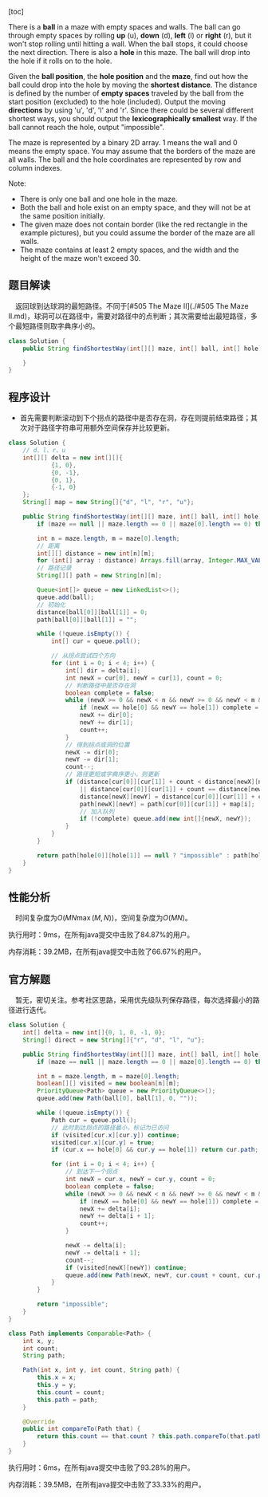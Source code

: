 [toc]

There is a **ball** in a maze with empty spaces and walls. The ball can go through empty spaces by rolling **up** (u), **down** (d), **left** (l) or **right** (r), but it won't stop rolling until hitting a wall. When the ball stops, it could choose the next direction. There is also a **hole** in this maze. The ball will drop into the hole if it rolls on to the hole.

Given the **ball position**, the **hole position** and the **maze**, find out how the ball could drop into the hole by moving the **shortest distance**. The distance is defined by the number of **empty spaces** traveled by the ball from the start position (excluded) to the hole (included). Output the moving **directions** by using 'u', 'd', 'l' and 'r'. Since there could be several different shortest ways, you should output the **lexicographically smallest** way. If the ball cannot reach the hole, output "impossible".

The maze is represented by a binary 2D array. 1 means the wall and 0 means the empty space. You may assume that the borders of the maze are all walls. The ball and the hole coordinates are represented by row and column indexes.



Note:

* There is only one ball and one hole in the maze.
* Both the ball and hole exist on an empty space, and they will not be at the same position initially.
* The given maze does not contain border (like the red rectangle in the example pictures), but you could assume the border of the maze are all walls.
* The maze contains at least 2 empty spaces, and the width and the height of the maze won't exceed 30.



## 题目解读

&emsp;返回球到达球洞的最短路径。不同于[#505 The Maze II](./#505 The Maze II.md)，球洞可以在路径中，需要对路径中的点判断；其次需要给出最短路径，多个最短路径则取字典序小的。

```java
class Solution {
    public String findShortestWay(int[][] maze, int[] ball, int[] hole) {

    }
}
```

## 程序设计

* 首先需要判断滚动到下个拐点的路径中是否存在洞，存在则提前结束路径；其次对于路径字符串可用额外空间保存并比较更新。

```java
class Solution {
    // d、l、r、u
    int[][] delta = new int[][]{
            {1, 0},
            {0, -1},
            {0, 1},
            {-1, 0}
    };
    String[] map = new String[]{"d", "l", "r", "u"};

    public String findShortestWay(int[][] maze, int[] ball, int[] hole) {
        if (maze == null || maze.length == 0 || maze[0].length == 0) throw new IllegalArgumentException("invalid param");

        int n = maze.length, m = maze[0].length;
        // 距离
        int[][] distance = new int[n][m];
        for (int[] array : distance) Arrays.fill(array, Integer.MAX_VALUE);
        // 路径记录
        String[][] path = new String[n][m];

        Queue<int[]> queue = new LinkedList<>();
        queue.add(ball);
        // 初始化
        distance[ball[0]][ball[1]] = 0;
        path[ball[0]][ball[1]] = "";

        while (!queue.isEmpty()) {
            int[] cur = queue.poll();

            // 从拐点尝试四个方向
            for (int i = 0; i < 4; i++) {
                int[] dir = delta[i];
                int newX = cur[0], newY = cur[1], count = 0;
                // 判断路径中是否存在洞
                boolean complete = false;
                while (newX >= 0 && newX < n && newY >= 0 && newY < m && maze[newX][newY] == 0 && !complete) {
                    if (newX == hole[0] && newY == hole[1]) complete = true;
                    newX += dir[0];
                    newY += dir[1];
                    count++;
                }
                // 得到拐点或洞的位置
                newX -= dir[0];
                newY -= dir[1];
                count--;
                // 路径更短或字典序更小，则更新
                if (distance[cur[0]][cur[1]] + count < distance[newX][newY]
                    || distance[cur[0]][cur[1]] + count == distance[newX][newY] && path[newX][newY].compareTo(path[cur[0]][cur[1]] + map[i]) > 0) {
                    distance[newX][newY] = distance[cur[0]][cur[1]] + count;
                    path[newX][newY] = path[cur[0]][cur[1]] + map[i];
                    // 加入队列
                    if (!complete) queue.add(new int[]{newX, newY});
                }
            }
        }

        return path[hole[0]][hole[1]] == null ? "impossible" : path[hole[0]][hole[1]];
    }
}
```

## 性能分析

&emsp;时间复杂度为$O(MN\max(M,N))$，空间复杂度为$O(MN)$。

执行用时：9ms，在所有java提交中击败了84.87%的用户。

内存消耗：39.2MB，在所有java提交中击败了66.67%的用户。

## 官方解题

&emsp;暂无，密切关注。参考社区思路，采用优先级队列保存路径，每次选择最小的路径进行迭代。

```java
class Solution {
    int[] delta = new int[]{0, 1, 0, -1, 0};
    String[] direct = new String[]{"r", "d", "l", "u"};

    public String findShortestWay(int[][] maze, int[] ball, int[] hole) {
        if (maze == null || maze.length == 0 || maze[0].length == 0) throw new IllegalArgumentException("invalid param");

        int n = maze.length, m = maze[0].length;
        boolean[][] visited = new boolean[n][m];
        PriorityQueue<Path> queue = new PriorityQueue<>();
        queue.add(new Path(ball[0], ball[1], 0, ""));

        while (!queue.isEmpty()) {
            Path cur = queue.poll();
            // 此时到达拐点的路径最小，标记为已访问
            if (visited[cur.x][cur.y]) continue;
            visited[cur.x][cur.y] = true;
            if (cur.x == hole[0] && cur.y == hole[1]) return cur.path;

            for (int i = 0; i < 4; i++) {
                // 到达下一个拐点
                int newX = cur.x, newY = cur.y, count = 0;
                boolean complete = false;
                while (newX >= 0 && newX < n && newY >= 0 && newY < m && maze[newX][newY] == 0 && !complete) {
                    if (newX == hole[0] && newY == hole[1]) complete = true;
                    newX += delta[i];
                    newY += delta[i + 1];
                    count++;
                }

                newX -= delta[i];
                newY -= delta[i + 1];
                count--;
                if (visited[newX][newY]) continue;
                queue.add(new Path(newX, newY, cur.count + count, cur.path + direct[i]));
            }
        }

        return "impossible";
    }
}

class Path implements Comparable<Path> {
    int x, y;
    int count;
    String path;

    Path(int x, int y, int count, String path) {
        this.x = x;
        this.y = y;
        this.count = count;
        this.path = path;
    }

    @Override
    public int compareTo(Path that) {
        return this.count == that.count ? this.path.compareTo(that.path) : this.count - that.count;
    }
}
```

执行用时：6ms，在所有java提交中击败了93.28%的用户。

内存消耗：39.5MB，在所有java提交中击败了33.33%的用户。
